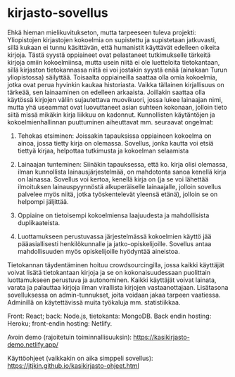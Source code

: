 # kirjasto-sovellus

Ehkä hieman mielikuvitukseton, mutta tarpeeseen tuleva projekti: Yliopistojen kirjastojen kokoelmia on supistettu ja supistetaan jatkuvasti, sillä kukaan ei tunnu käsittävän, että humanistit käyttävät edelleen oikeita kirjoja. Tästä syystä oppiaineet ovat pelastaneet tutkimukselle tärkeitä kirjoja omiin kokoelmiinsa, mutta usein niitä ei ole luetteloita tietokantaan, sillä kirjaston tietokannassa niitä ei voi jostakin syystä enää (ainakaan Turun yliopistossa) säilyttää. Toisaalta oppiaineilla saattaa olla omia kokoelmia, jotka ovat perua hyvinkin kaukaa historiasta. Vaikka tällainen kirjallisuus on tärkeää, sen lainaaminen on edelleen arkaaista. Joillakin saattaa olla käytössä kirjojen väliin sujautettava muovikuori, jossa lukee lainaajan nimi, mutta yhä useammat ovat luovuttaneet asian suhteen kokonaan, jolloin tieto siitä missä mikäkin kirja liikkuu on kadonnut. Kunnollisten käytäntöjen ja kokoelmienhallinnan puuttuminen aiheuttavat mm. seuraavat ongelmat:

1.	Tehokas etsiminen: Joissakin tapauksissa oppiaineen kokoelma on ainoa, jossa tietty kirja on olemassa. Sovellus, jonka kautta voi etsiä tiettyä kirjaa, helpottaa tutkimusta ja kokoelman selaamista

2.	Lainaajan tunteminen: Siinäkin tapauksessa, että ko. kirja olisi olemassa, ilman kunnollista lainausjärjestelmää, on mahdotonta sanoa kenellä kirja on lainassa. Sovellus voi kertoa, kenellä kirja on (ja se voi lähettää ilmoituksen lainauspyynnöstä alkuperäiselle lainaajalle, jolloin sovellus palvelee myös niitä, jotka työskentelevät yleensä etänä), jolloin se on helpompi jäljittää.

3.	Oppiaine on tietoisempi kokoelmiensa laajuudesta ja mahdollisista duplikaateista.

4.	Luottamukseen perustuvassa järjestelmässä kokoelmien käyttö jää pääasiallisesti henkilökunnalle ja jatko-opiskelijoille. Sovellus antaa mahdollisuuden myös opiskelijoille hyödyntää aineistoa.

Tietokannan täydentäminen hoituu crowdsourcingilla, jossa kaikki käyttäjät voivat lisätä tietokantaan kirjoja ja se on kokonaisuudessaan puolittain luottamukseen perustuva ja autonominen. Kaikki käyttäjät voivat lainata, varata ja palauttaa kirjoja ilman virallista kirjojen vastaanottajaan. Lisätasona sovelluksessa on admin-tunnukset, joita voidaan jakaa tarpeen vaatiessa. Adminillä on käytettävissä muita työkaluja mm. statistiikkaa. 


Front: React; back: Node.js, tietokanta: MongoDB. Back endin hosting: Heroku; front-endin hosting: Netlify.

Avoin demo (rajoitetuin toiminnallisuuksin): https://kasikirjasto-demo.netlify.app/

Käyttöohjeet (vaikkakin on aika simppeli sovellus): https://jtjkin.github.io/kasikirjasto-ohjeet.html
